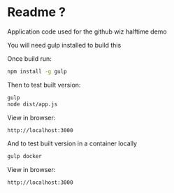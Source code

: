 # Readme ?
Application code used for the github wiz halftime demo

You will need gulp installed to build this

Once build run:

```bash
npm install -g gulp
```

Then to test built version:
```bash
gulp
node dist/app.js
```

View in browser:
```bash
http://localhost:3000
```

And to test built version in a container locally

```bash
gulp docker
```

View in browser:
```bash
http://localhost:3000
```
